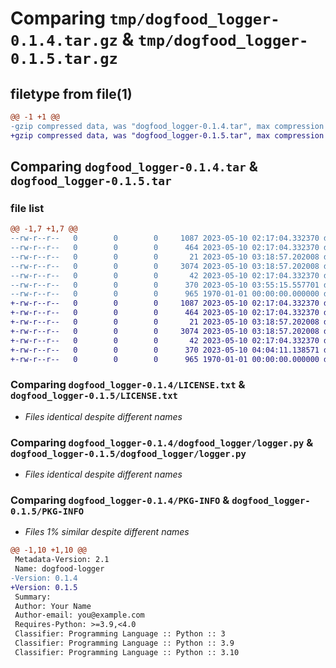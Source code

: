 # Comparing `tmp/dogfood_logger-0.1.4.tar.gz` & `tmp/dogfood_logger-0.1.5.tar.gz`

## filetype from file(1)

```diff
@@ -1 +1 @@
-gzip compressed data, was "dogfood_logger-0.1.4.tar", max compression
+gzip compressed data, was "dogfood_logger-0.1.5.tar", max compression
```

## Comparing `dogfood_logger-0.1.4.tar` & `dogfood_logger-0.1.5.tar`

### file list

```diff
@@ -1,7 +1,7 @@
--rw-r--r--   0        0        0     1087 2023-05-10 02:17:04.332370 dogfood_logger-0.1.4/LICENSE.txt
--rw-r--r--   0        0        0      464 2023-05-10 02:17:04.332370 dogfood_logger-0.1.4/README.md
--rw-r--r--   0        0        0       21 2023-05-10 03:18:57.202008 dogfood_logger-0.1.4/dogfood_logger/__init__.py
--rw-r--r--   0        0        0     3074 2023-05-10 03:18:57.202008 dogfood_logger-0.1.4/dogfood_logger/logger.py
--rw-r--r--   0        0        0       42 2023-05-10 02:17:04.332370 dogfood_logger-0.1.4/dogfood_logger/packageData/sampleData.dat
--rw-r--r--   0        0        0      370 2023-05-10 03:55:15.557701 dogfood_logger-0.1.4/pyproject.toml
--rw-r--r--   0        0        0      965 1970-01-01 00:00:00.000000 dogfood_logger-0.1.4/PKG-INFO
+-rw-r--r--   0        0        0     1087 2023-05-10 02:17:04.332370 dogfood_logger-0.1.5/LICENSE.txt
+-rw-r--r--   0        0        0      464 2023-05-10 02:17:04.332370 dogfood_logger-0.1.5/README.md
+-rw-r--r--   0        0        0       21 2023-05-10 03:18:57.202008 dogfood_logger-0.1.5/dogfood_logger/__init__.py
+-rw-r--r--   0        0        0     3074 2023-05-10 03:18:57.202008 dogfood_logger-0.1.5/dogfood_logger/logger.py
+-rw-r--r--   0        0        0       42 2023-05-10 02:17:04.332370 dogfood_logger-0.1.5/dogfood_logger/packageData/sampleData.dat
+-rw-r--r--   0        0        0      370 2023-05-10 04:04:11.138571 dogfood_logger-0.1.5/pyproject.toml
+-rw-r--r--   0        0        0      965 1970-01-01 00:00:00.000000 dogfood_logger-0.1.5/PKG-INFO
```

### Comparing `dogfood_logger-0.1.4/LICENSE.txt` & `dogfood_logger-0.1.5/LICENSE.txt`

 * *Files identical despite different names*

### Comparing `dogfood_logger-0.1.4/dogfood_logger/logger.py` & `dogfood_logger-0.1.5/dogfood_logger/logger.py`

 * *Files identical despite different names*

### Comparing `dogfood_logger-0.1.4/PKG-INFO` & `dogfood_logger-0.1.5/PKG-INFO`

 * *Files 1% similar despite different names*

```diff
@@ -1,10 +1,10 @@
 Metadata-Version: 2.1
 Name: dogfood-logger
-Version: 0.1.4
+Version: 0.1.5
 Summary: 
 Author: Your Name
 Author-email: you@example.com
 Requires-Python: >=3.9,<4.0
 Classifier: Programming Language :: Python :: 3
 Classifier: Programming Language :: Python :: 3.9
 Classifier: Programming Language :: Python :: 3.10
```

